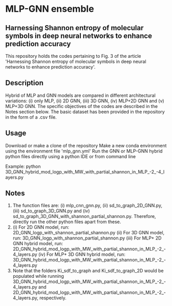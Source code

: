 # MLP-GNN ensemble

Harnessing Shannon entropy of molecular symbols in deep neural networks to enhance prediction accuracy
------------------------------------------------------------------------------------------------------
This repository holds the codes pertaining to Fig. 3 of the article 'Harnessing Shannon entropy of molecular symbols in deep neural networks to enhance prediction accuracy'.

Description
-----------
Hybrid of MLP and GNN models are compared in different architectural variations: (i) only MLP, (ii) 2D GNN, (iii) 3D GNN, (iv) MLP+2D GNN and (v) MLP+3D GNN. The specific objectives of the codes are described in the Notes section below. The basic dataset has been provided in the repository in the form of a .csv file.

Usage
-----
Download or make a clone of the repository
Make a new conda environment using the environment file 'mlp_gnn.yml'
Run the GNN or MLP-GNN hybrid python files directly using a python IDE or from command line

Example: python 3D_GNN_hybrid_mod_logp_with_MW_with_partial_shannon_in_MLP_-2_-4_layers.py

Notes
-----
1. The function files are: (i) mlp_cnn_gnn.py, (ii) sd_to_graph_2D_GNN.py, (iii) sd_to_graph_3D_GNN.py and (iv) sd_to_graph_3D_GNN_with_shannon_partial_shannon.py. Therefore, directly run the other python files apart from these.
2. (i) For 2D GNN model, run: 2D_GNN_logp_with_shannon_partial_shannon.py (ii) For 3D GNN model, run: 3D_GNN_logp_with_shannon_partial_shannon.py (iii) For MLP+ 2D GNN hybrid model, run: 2D_GNN_hybrid_mod_logp_with_MW_with_partial_shannon_in_MLP_-2_-4_layers.py (iv) For MLP+ 3D GNN hybrid model, run: 3D_GNN_hybrid_mod_logp_with_MW_with_partial_shannon_in_MLP_-2_-4_layers.py
3. Note that the folders Ki_sdf_to_graph and Ki_sdf_to_graph_2D would be populated while running 3D_GNN_hybrid_mod_logp_with_MW_with_partial_shannon_in_MLP_-2_-4_layers.py and 2D_GNN_hybrid_mod_logp_with_MW_with_partial_shannon_in_MLP_-2_-4_layers.py, respectively.
